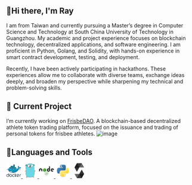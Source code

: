 ## 👋Hi there, I'm Ray
I am from Taiwan and currently pursuing a Master’s degree in Computer Science and Technology at South China University of Technology in Guangzhou. My academic and project experience focuses on blockchain technology, decentralized applications, and software engineering. I am proficient in Python, Golang, and Solidity, with hands-on experience in smart contract development, testing, and deployment.

Recently, I have been actively participating in hackathons. These experiences allow me to collaborate with diverse teams, exchange ideas deeply, and broaden my perspective while sharpening my technical and problem-solving skills.

## 🔭 Current Project
I’m currently working on [FrisbeDAO](https://github.com/3956ray/FrisbeeDAO). A blockchain-based decentralized athlete token trading platform, focused on the issuance and trading of personal tokens for frisbee athletes.
<img width="1242" height="1008" alt="image" src="https://github.com/user-attachments/assets/b5d2a8fd-7115-44c9-9c60-5a20174d204c" />

## 🧰Languages and Tools
<p align="left"> 
  <a href="https://www.docker.com/" target="_blank" rel="noreferrer"> 
    <img src="https://raw.githubusercontent.com/devicons/devicon/master/icons/docker/docker-original-wordmark.svg" alt="docker" width="40" height="40"/> 
  </a> 
  <a href="https://golang.org" target="_blank" rel="noreferrer"> 
    <img src="https://raw.githubusercontent.com/devicons/devicon/master/icons/go/go-original.svg" alt="go" width="40" height="40"/> 
  </a> 
  <a href="https://nodejs.org" target="_blank" rel="noreferrer"> 
    <img src="https://raw.githubusercontent.com/devicons/devicon/master/icons/nodejs/nodejs-original-wordmark.svg" alt="nodejs" width="40" height="40"/> 
  </a> 
  <a href="https://www.python.org" target="_blank" rel="noreferrer"> 
    <img src="https://raw.githubusercontent.com/devicons/devicon/master/icons/python/python-original.svg" alt="python" width="40" height="40"/> 
  </a> 
  <a href="https://soliditylang.org" target="_blank" rel="noreferrer"> 
    <img src="https://raw.githubusercontent.com/devicons/devicon/master/icons/solidity/solidity-original.svg" alt="solidity" width="40" height="40"/> 
  </a> 
</p>

<!--
**3956ray/3956ray** is a ✨ _special_ ✨ repository because its `README.md` (this file) appears on your GitHub profile.

Here are some ideas to get you started:

- 🔭 I’m currently working on ...
- 🌱 I’m currently learning ...
- 👯 I’m looking to collaborate on ...
- 🤔 I’m looking for help with ...
- 💬 Ask me about ...
- 📫 How to reach me: ...
- 😄 Pronouns: ...
- ⚡ Fun fact: ...
-->
